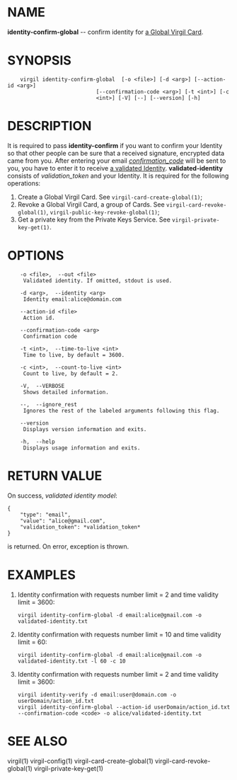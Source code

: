 NAME
====

**identity-confirm-global** -- confirm identity for [a Global Virgil Card](https://github.com/VirgilSecurity/virgil/wiki/Virgil-Glossary#global-virgil-card).

SYNOPSIS
========

        virgil identity-confirm-global  [-o <file>] [-d <arg>] [--action-id <arg>]
                                [--confirmation-code <arg>] [-t <int>] [-c
                                <int>] [-V] [--] [--version] [-h]

DESCRIPTION
===========

It is required to pass **identity-confirm** if you want to confirm your Identity so that other people can be sure that a received signature, encrypted data came from you. After entering your email [*confirmation\_code*](https://github.com/VirgilSecurity/virgil/wiki/Virgil-Glossary#confirmation-code) will be sent to you, you have to enter it to receive [a validated Identity](https://github.com/VirgilSecurity/virgil/wiki/Virgil-Glossary#confirmed-identity). **validated-identity** consists of *validation\_token* and your Identity. It is required for the following operations:

1.  Create a Global Virgil Card. See `virgil-card-create-global(1)`;
2.  Revoke a Global Virgil Card, a group of Cards. See `virgil-card-revoke-global(1)`, `virgil-public-key-revoke-global(1)`;
3.  Get a private key from the Private Keys Service. See `virgil-private-key-get(1)`.

OPTIONS
=======

        -o <file>,  --out <file>
         Validated identity. If omitted, stdout is used.

        -d <arg>,  --identity <arg>
         Identity email:alice@domain.com

        --action-id <file>
         Action id.

        --confirmation-code <arg>
         Confirmation code

        -t <int>,  --time-to-live <int>
         Time to live, by default = 3600.

        -c <int>,  --count-to-live <int>
         Count to live, by default = 2.

        -V,  --VERBOSE
         Shows detailed information.

        --,  --ignore_rest
         Ignores the rest of the labeled arguments following this flag.

        --version
         Displays version information and exits.

        -h,  --help
         Displays usage information and exits.

RETURN VALUE
============

On success, *validated identity model*:

    {
        "type": "email",
        "value": "alice@gmail.com",
        "validation_token": *validation_token*
    }

is returned. On error, exception is thrown.

EXAMPLES
========

1.  Identity confirmation with requests number limit = 2 and time validity limit = 3600:

        virgil identity-confirm-global -d email:alice@gmail.com -o validated-identity.txt

2.  Identity confirmation with requests number limit = 10 and time validity limit = 60:

        virgil identity-confirm-global -d email:alice@gmail.com -o validated-identity.txt -l 60 -c 10

3.  Identity confirmation with requests number limit = 2 and time validity limit = 3600:

        virgil identity-verify -d email:user@domain.com -o userDomain/action_id.txt
        virgil identity-confirm-global --action-id userDomain/action_id.txt --confirmation-code <code> -o alice/validated-identity.txt

SEE ALSO
========

virgil(1)
virgil-config(1)
virgil-card-create-global(1)
virgil-card-revoke-global(1)
virgil-private-key-get(1)
